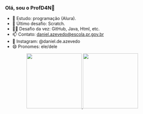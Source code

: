 ### Olá, sou o ProfD4N👋

- 🌱 Estudo: programação (Alura).
- 🔭 Último desafio: Scratch.
- 🐱‍👤 Desafio da vez: GitHub, Java, Html, etc.
- 📫 Contato: daniel.azevedo@escola.pr.gov.br 
- 🤳 Instagram: @daniel.de.azevedo
- 😄 Pronomes: ele/dele

<div align="center">
  <a href="https://github.com/ProfD4N">
  <img height="180em" src="https://github-readme-stats.vercel.app/api?username=ProfD4N&show_icons=true&theme=dracula&include_all_commits=true&count_private=true"/>
  <img height="180em" src="https://github-readme-stats.vercel.app/api/top-langs/?username=ProfD4N&layout=compact&langs_count=7&theme=dracula"/>
</div>
